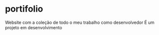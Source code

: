 # portifolio
 Website com a  coleção de todo o meu trabalho como desenvolvedor 
 É um projeto em desenvolvimento
